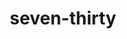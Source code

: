 ---
layout: travel&places
title: seven-thirty
emoji: seven_thirty
permalink: 🕢.html
image: assets/img/3moji/seven_thirty.png
---